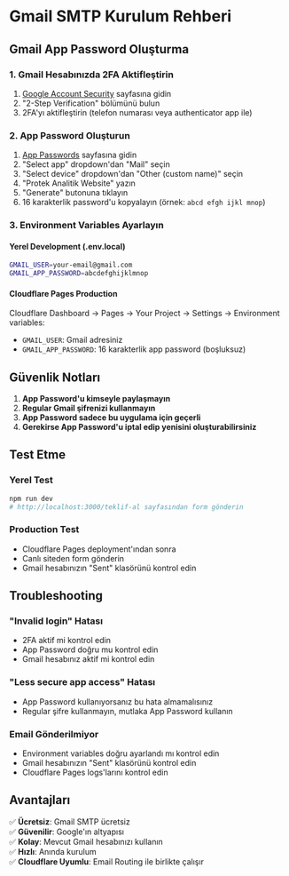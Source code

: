 # Gmail SMTP Kurulum Rehberi

## Gmail App Password Oluşturma

### 1. Gmail Hesabınızda 2FA Aktifleştirin
1. [Google Account Security](https://myaccount.google.com/security) sayfasına gidin
2. "2-Step Verification" bölümünü bulun
3. 2FA'yı aktifleştirin (telefon numarası veya authenticator app ile)

### 2. App Password Oluşturun
1. [App Passwords](https://myaccount.google.com/apppasswords) sayfasına gidin
2. "Select app" dropdown'dan "Mail" seçin
3. "Select device" dropdown'dan "Other (custom name)" seçin
4. "Protek Analitik Website" yazın
5. "Generate" butonuna tıklayın
6. 16 karakterlik password'u kopyalayın (örnek: `abcd efgh ijkl mnop`)

### 3. Environment Variables Ayarlayın

#### Yerel Development (.env.local)
```bash
GMAIL_USER=your-email@gmail.com
GMAIL_APP_PASSWORD=abcdefghijklmnop
```

#### Cloudflare Pages Production
Cloudflare Dashboard → Pages → Your Project → Settings → Environment variables:
- `GMAIL_USER`: Gmail adresiniz
- `GMAIL_APP_PASSWORD`: 16 karakterlik app password (boşluksuz)

## Güvenlik Notları

1. **App Password'u kimseyle paylaşmayın**
2. **Regular Gmail şifrenizi kullanmayın**
3. **App Password sadece bu uygulama için geçerli**
4. **Gerekirse App Password'u iptal edip yenisini oluşturabilirsiniz**

## Test Etme

### Yerel Test
```bash
npm run dev
# http://localhost:3000/teklif-al sayfasından form gönderin
```

### Production Test
- Cloudflare Pages deployment'ından sonra
- Canlı siteden form gönderin
- Gmail hesabınızın "Sent" klasörünü kontrol edin

## Troubleshooting

### "Invalid login" Hatası
- 2FA aktif mi kontrol edin
- App Password doğru mu kontrol edin
- Gmail hesabınız aktif mi kontrol edin

### "Less secure app access" Hatası
- App Password kullanıyorsanız bu hata almamalısınız
- Regular şifre kullanmayın, mutlaka App Password kullanın

### Email Gönderilmiyor
- Environment variables doğru ayarlandı mı kontrol edin
- Gmail hesabınızın "Sent" klasörünü kontrol edin
- Cloudflare Pages logs'larını kontrol edin

## Avantajları

✅ **Ücretsiz**: Gmail SMTP ücretsiz  
✅ **Güvenilir**: Google'ın altyapısı  
✅ **Kolay**: Mevcut Gmail hesabınızı kullanın  
✅ **Hızlı**: Anında kurulum  
✅ **Cloudflare Uyumlu**: Email Routing ile birlikte çalışır
